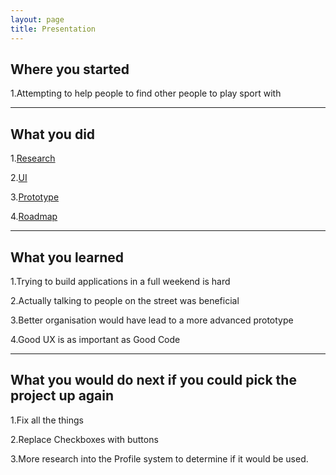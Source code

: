 ```yaml
---
layout: page
title: Presentation
---
```


<h2>Where you started</h2>

1.Attempting to help people to find other people to play sport with
<hr>
<h2>What you did</h2>

1.<a href="/research/">Research</a>

2.<a href="/UI/">UI</a>

3.<a href="/">Prototype</a>

4.<a href="/about/">Roadmap</a>

<hr>
<h2>What you learned</h2>

1.Trying to build applications in a full weekend is hard

2.Actually talking to people on the street was beneficial

3.Better organisation would have lead to a more advanced prototype

4.Good UX is as important as Good Code

<hr>	
<h2>What you would do next if you could pick the project up again</h2>
1.Fix all the things

2.Replace Checkboxes with buttons

3.More research into the Profile system to determine if it would be used.